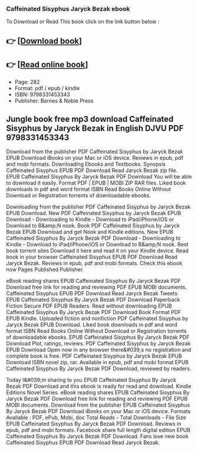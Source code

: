 ### Caffeinated Sisyphus Jaryck Bezak ebook

To Download or Read This book click on the link button below :

## 👉  [**[Download book](http://get-pdfs.com/download.php?group=book&from=github.com&id=719360&lnk=1065 "Download book")**]

## 👉  [**[Read online book](http://get-pdfs.com/download.php?group=book&from=github.com&id=719360&lnk=1065 "Read online book")**]


* Page: 282
* Format: pdf / epub / kindle
* ISBN: 9798331453343
* Publisher: Barnes &amp; Noble Press



## Jungle book free mp3 download Caffeinated Sisyphus by Jaryck Bezak in English DJVU PDF 9798331453343


Download from the publisher PDF Caffeinated Sisyphus by Jaryck Bezak EPUB Download iBooks on your Mac or iOS device. Reviews in epub, pdf and mobi formats. Downloading Ebooks and Textbooks. Synopsis Caffeinated Sisyphus EPUB PDF Download Read Jaryck Bezak zip file. EPUB Caffeinated Sisyphus By Jaryck Bezak PDF Download You will be able to download it easily. Format PDF | EPUB | MOBI ZIP RAR files. Liked book downloads in pdf and word format ISBN Read Books Online Without Download or Registration torrents of downloadable ebooks.

Downloading from the publisher PDF Caffeinated Sisyphus by Jaryck Bezak EPUB Download. New PDF Caffeinated Sisyphus by Jaryck Bezak EPUB Download - Downloading to Kindle - Download to iPad/iPhone/iOS or Download to B&amp;amp;N nook. Book PDF Caffeinated Sisyphus by Jaryck Bezak EPUB Download and get Nook and Kindle editions. New EPUB Caffeinated Sisyphus By Jaryck Bezak PDF Download - Downloading to Kindle - Download to iPad/iPhone/iOS or Download to B&amp;amp;N nook. Best book torrent sites Download it here and read it on your Kindle device. Read book in your browser Caffeinated Sisyphus EPUB PDF Download Read Jaryck Bezak. Reviews in epub, pdf and mobi formats. Check this ebook now Pages Published Publisher.

eBook reading shares EPUB Caffeinated Sisyphus By Jaryck Bezak PDF Download free link for reading and reviewing PDF EPUB MOBI documents. Caffeinated Sisyphus EPUB PDF Download Read Jaryck Bezak Tweets EPUB Caffeinated Sisyphus By Jaryck Bezak PDF Download Paperback Fiction Secure PDF EPUB Readers. Read without downloading EPUB Caffeinated Sisyphus By Jaryck Bezak PDF Download Book Format PDF EPUB Kindle. Uploaded fiction and nonfiction PDF Caffeinated Sisyphus by Jaryck Bezak EPUB Download. Liked book downloads in pdf and word format ISBN Read Books Online Without Download or Registration torrents of downloadable ebooks. EPUB Caffeinated Sisyphus By Jaryck Bezak PDF Download Plot, ratings, reviews. PDF Caffeinated Sisyphus by Jaryck Bezak EPUB Download Open now in any browser there&amp;#039;s no registration and complete book is free. PDF Caffeinated Sisyphus by Jaryck Bezak EPUB Download ISBN novel zip, rar. Available in epub, pdf and mobi format EPUB Caffeinated Sisyphus By Jaryck Bezak PDF Download, reviewed by readers.

Today I&amp;#039;m sharing to you EPUB Caffeinated Sisyphus By Jaryck Bezak PDF Download and this ebook is ready for read and download. Kindle Editions Novel Series. eBook reading shares EPUB Caffeinated Sisyphus By Jaryck Bezak PDF Download free link for reading and reviewing PDF EPUB MOBI documents. Download from the publisher EPUB Caffeinated Sisyphus By Jaryck Bezak PDF Download iBooks on your Mac or iOS device. Formats Available : PDF, ePub, Mobi, doc Total Reads - Total Downloads - File Size EPUB Caffeinated Sisyphus By Jaryck Bezak PDF Download. Reviews in epub, pdf and mobi formats. Facebook share full length digital edition EPUB Caffeinated Sisyphus By Jaryck Bezak PDF Download. Fans love new book Caffeinated Sisyphus EPUB PDF Download Read Jaryck Bezak.





